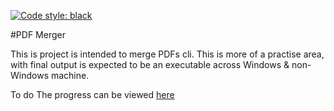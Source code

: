 [![Code style: black](https://img.shields.io/badge/code%20style-black-000000.svg)](https://github.com/psf/black)

#PDF Merger

This is project is intended to merge PDFs cli. This is more of a practise area, with final output is expected to be an executable across Windows & non-Windows machine.

To do
The progress can be viewed [here](https://github.com/dheepakg/pdfmerge/projects/1)
